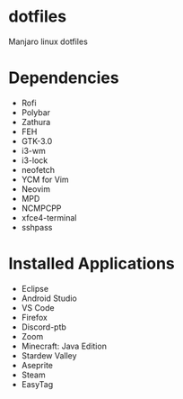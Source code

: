 # dotfiles
Manjaro linux dotfiles

# Dependencies
<ul> 
  <li>Rofi</li>
  <li>Polybar</li>
  <li>Zathura</li>
  <li>FEH</li>
  <li>GTK-3.0</li>
  <li>i3-wm</li>
  <li>i3-lock</li>
  <li>neofetch</li>
  <li>YCM for Vim</li>
  <li>Neovim</li>
  <li>MPD</li>
  <li>NCMPCPP</li>
  <li>xfce4-terminal</li>
  <li>sshpass</li>
</ul>

# Installed Applications
<ul>
  <li>Eclipse</li>
  <li>Android Studio</li>
  <li>VS Code</li>
  <li>Firefox</li>
  <li>Discord-ptb</li>
  <li>Zoom</li>
  <li>Minecraft: Java Edition</li>
  <li>Stardew Valley</li>
  <li>Aseprite</li>
  <li>Steam</li>
  <li>EasyTag</li>
</ul>
  
